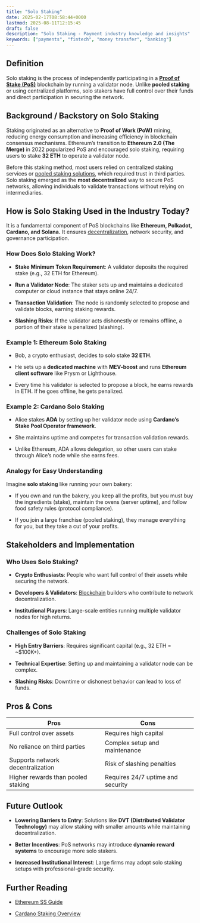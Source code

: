 ```yaml
---
title: "Solo Staking"
date: 2025-02-17T08:58:44+0000
lastmod: 2025-08-11T12:15:45
draft: false
description: "Solo Staking - Payment industry knowledge and insights"
keywords: ["payments", "fintech", "money transfer", "banking"]
---
```


## Definition

Solo staking is the process of independently participating in a **[Proof of Stake (PoS)](https://faisalkhanllc.xyz/resources/payments-wiki/p/proof-of-stake-pos/)** blockchain by running a validator node. Unlike **pooled staking** or using centralized platforms, solo stakers have full control over their funds and direct participation in securing the network.

## Background / Backstory on Solo Staking

Staking originated as an alternative to **Proof of Work (PoW)** mining, reducing energy consumption and increasing efficiency in blockchain consensus mechanisms. Ethereum’s transition to **Ethereum 2.0 (The Merge)** in 2022 popularized PoS and encouraged solo staking, requiring users to stake **32 ETH** to operate a validator node.

Before this staking method, most users relied on centralized staking services or [pooled staking solutions](https://faisalkhanllc.xyz/resources/payments-wiki/s/staking-pools/), which required trust in third parties. Solo staking emerged as the **most decentralized** way to secure PoS networks, allowing individuals to validate transactions without relying on intermediaries.

## How is Solo Staking Used in the Industry Today?

It is a fundamental component of PoS blockchains like **Ethereum, Polkadot, Cardano, and Solana.** It ensures [decentralization](https://faisalkhanllc.xyz/resources/payments-wiki/d/decentralized-exchange-dex/), network security, and governance participation.

### How Does Solo Staking Work?

- **Stake Minimum Token Requirement**: A validator deposits the required stake (e.g., 32 ETH for Ethereum).

- **Run a Validator Node**: The staker sets up and maintains a dedicated computer or cloud instance that stays online 24/7.

- **Transaction Validation**: The node is randomly selected to propose and validate blocks, earning staking rewards.

- **Slashing Risks**: If the validator acts dishonestly or remains offline, a portion of their stake is penalized (slashing).

### Example 1: Ethereum Solo Staking

- Bob, a crypto enthusiast, decides to solo stake **32 ETH**.

- He sets up a **dedicated machine** with **MEV-boost** and runs **Ethereum client software** like Prysm or Lighthouse.

- Every time his validator is selected to propose a block, he earns rewards in ETH. If he goes offline, he gets penalized.

### Example 2: Cardano Solo Staking

- Alice stakes **ADA** by setting up her validator node using **Cardano’s Stake Pool Operator framework**.

- She maintains uptime and competes for transaction validation rewards.

- Unlike Ethereum, ADA allows delegation, so other users can stake through Alice’s node while she earns fees.

### Analogy for Easy Understanding

Imagine **solo staking** like running your own bakery:

- If you own and run the bakery, you keep all the profits, but you must buy the ingredients (stake), maintain the ovens (server uptime), and follow food safety rules (protocol compliance).

- If you join a large franchise (pooled staking), they manage everything for you, but they take a cut of your profits.

## Stakeholders and Implementation

### Who Uses Solo Staking?

- **Crypto Enthusiasts**: People who want full control of their assets while securing the network.

- **Developers & Validators**: [Blockchain](https://faisalkhanllc.xyz/resources/payments-wiki/b/blockchain/) builders who contribute to network decentralization.

- **Institutional Players**: Large-scale entities running multiple validator nodes for high returns.

### Challenges of Solo Staking

- **High Entry Barriers**: Requires significant capital (e.g., 32 ETH = ~$100K+).

- **Technical Expertise**: Setting up and maintaining a validator node can be complex.

- **Slashing Risks**: Downtime or dishonest behavior can lead to loss of funds.

## Pros & Cons

| **Pros** | **Cons** |
| --- | --- |
| Full control over assets | Requires high capital |
| No reliance on third parties | Complex setup and maintenance |
| Supports network decentralization | Risk of slashing penalties |
| Higher rewards than pooled staking | Requires 24/7 uptime and security |

## Future Outlook

- **Lowering Barriers to Entry**: Solutions like **DVT (Distributed Validator Technology)** may allow staking with smaller amounts while maintaining decentralization.

- **Better Incentives**: PoS networks may introduce **dynamic reward systems** to encourage more solo stakers.

- **Increased Institutional Interest**: Large firms may adopt solo staking setups with professional-grade security.

## Further Reading

- [Ethereum SS Guide](https://ethereum.org/en/staking/)

- [Cardano Staking Overview](https://cardano.org/stake-pool-operators/)